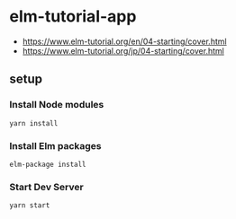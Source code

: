 # elm-tutorial-app

- https://www.elm-tutorial.org/en/04-starting/cover.html
- https://www.elm-tutorial.org/jp/04-starting/cover.html

## setup

### Install Node modules

```sh:elm-tutorial-app/
yarn install
```

### Install Elm packages

```sh:elm-tutorial-app/
elm-package install
```

### Start Dev Server

```sh:elm-tutorial-app/
yarn start
```
